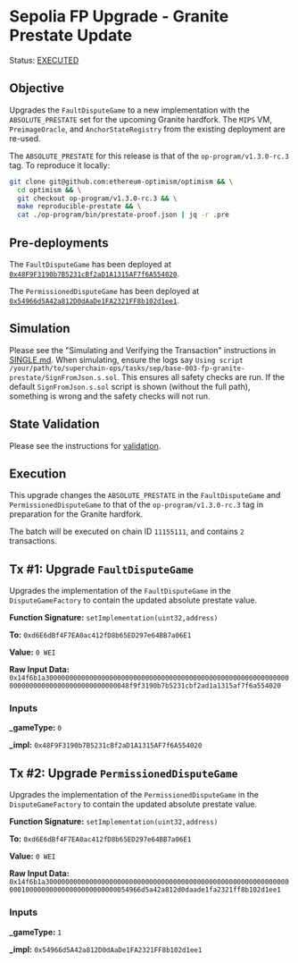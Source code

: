 # Sepolia FP Upgrade - Granite Prestate Update

Status: [EXECUTED](https://sepolia.etherscan.io/tx/0x2f2ce171fab5c56b31e8b1b7dc33ca0453d00e7b09c7317302916b2be98b7a0e)

## Objective

Upgrades the `FaultDisputeGame` to a new implementation with the `ABSOLUTE_PRESTATE` set for the upcoming Granite
hardfork. The `MIPS` VM, `PreimageOracle`, and `AnchorStateRegistry` from the existing deployment are re-used.

The `ABSOLUTE_PRESTATE` for this release is that of the `op-program/v1.3.0-rc.3` tag. To reproduce it locally:

```sh
git clone git@github.com:ethereum-optimism/optimism && \
  cd optimism && \
  git checkout op-program/v1.3.0-rc.3 && \
  make reproducible-prestate && \
  cat ./op-program/bin/prestate-proof.json | jq -r .pre
```

## Pre-deployments

The `FaultDisputeGame` has been deployed at [`0x48F9F3190b7B5231cBf2aD1A1315AF7f6A554020`](https://sepolia.etherscan.io/address/0x48F9F3190b7B5231cBf2aD1A1315AF7f6A554020).

The `PermissionedDisputeGame` has been deployed at [`0x54966d5A42a812D0dAaDe1FA2321FF8b102d1ee1`](https://sepolia.etherscan.io/address/0x54966d5A42a812D0dAaDe1FA2321FF8b102d1ee1).

## Simulation

Please see the "Simulating and Verifying the Transaction" instructions in [SINGLE.md](../../../SINGLE.md).
When simulating, ensure the logs say `Using script /your/path/to/superchain-ops/tasks/sep/base-003-fp-granite-prestate/SignFromJson.s.sol`.
This ensures all safety checks are run. If the default `SignFromJson.s.sol` script is shown (without the full path), something is wrong and the safety checks will not run.

## State Validation

Please see the instructions for [validation](./VALIDATION.md).

## Execution

This upgrade changes the `ABSOLUTE_PRESTATE` in the `FaultDisputeGame` and `PermissionedDisputeGame` to that of the `op-program/v1.3.0-rc.3` tag in preparation for the Granite hardfork.

The batch will be executed on chain ID `11155111`, and contains `2` transactions.

## Tx #1: Upgrade `FaultDisputeGame`

Upgrades the implementation of the `FaultDisputeGame` in the `DisputeGameFactory` to contain the updated absolute prestate value.

**Function Signature:** `setImplementation(uint32,address)`

**To:** `0xd6E6dBf4F7EA0ac412fD8b65ED297e64BB7a06E1`

**Value:** `0 WEI`

**Raw Input Data:** `0x14f6b1a3000000000000000000000000000000000000000000000000000000000000000000000000000000000000000048f9f3190b7b5231cbf2ad1a1315af7f6a554020`

### Inputs

**\_gameType:** `0`

**\_impl:** `0x48F9F3190b7B5231cBf2aD1A1315AF7f6A554020`

## Tx #2: Upgrade `PermissionedDisputeGame`

Upgrades the implementation of the `PermissionedDisputeGame` in the `DisputeGameFactory` to contain the updated absolute prestate value.

**Function Signature:** `setImplementation(uint32,address)`

**To:** `0xd6E6dBf4F7EA0ac412fD8b65ED297e64BB7a06E1`

**Value:** `0 WEI`

**Raw Input Data:** `0x14f6b1a3000000000000000000000000000000000000000000000000000000000000000100000000000000000000000054966d5a42a812d0daade1fa2321ff8b102d1ee1`

### Inputs

**\_gameType:** `1`

**\_impl:** `0x54966d5A42a812D0dAaDe1FA2321FF8b102d1ee1`
